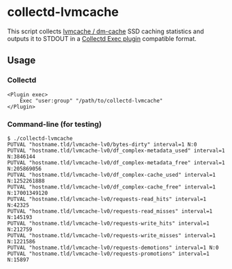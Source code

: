 # collectd-lvmcache

This script collects [lvmcache / dm-cache](https://www.kernel.org/doc/Documentation/device-mapper/cache.txt) SSD caching statistics and outputs it to STDOUT in a [Collectd Exec plugin](https://collectd.org/wiki/index.php/Plugin:Exec) compatible format.

## Usage

### Collectd

```
<Plugin exec>
    Exec "user:group" "/path/to/collectd-lvmcache"
</Plugin>
```

### Command-line (for testing)

```
$ ./collectd-lvmcache
PUTVAL "hostname.tld/lvmcache-lv0/bytes-dirty" interval=1 N:0
PUTVAL "hostname.tld/lvmcache-lv0/df_complex-metadata_used" interval=1 N:3846144
PUTVAL "hostname.tld/lvmcache-lv0/df_complex-metadata_free" interval=1 N:205869056
PUTVAL "hostname.tld/lvmcache-lv0/df_complex-cache_used" interval=1 N:1252261888
PUTVAL "hostname.tld/lvmcache-lv0/df_complex-cache_free" interval=1 N:17001349120
PUTVAL "hostname.tld/lvmcache-lv0/requests-read_hits" interval=1 N:42325
PUTVAL "hostname.tld/lvmcache-lv0/requests-read_misses" interval=1 N:145193
PUTVAL "hostname.tld/lvmcache-lv0/requests-write_hits" interval=1 N:212759
PUTVAL "hostname.tld/lvmcache-lv0/requests-write_misses" interval=1 N:1221586
PUTVAL "hostname.tld/lvmcache-lv0/requests-demotions" interval=1 N:0
PUTVAL "hostname.tld/lvmcache-lv0/requests-promotions" interval=1 N:15897
```
